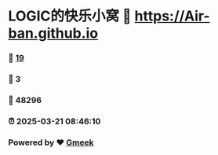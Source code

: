 # LOGIC的快乐小窝 :link: https://Air-ban.github.io 
### :page_facing_up: [19](https://Air-ban.github.io/tag.html) 
### :speech_balloon: 3 
### :hibiscus: 48296 
### :alarm_clock: 2025-03-21 08:46:10 
### Powered by :heart: [Gmeek](https://github.com/Meekdai/Gmeek)
